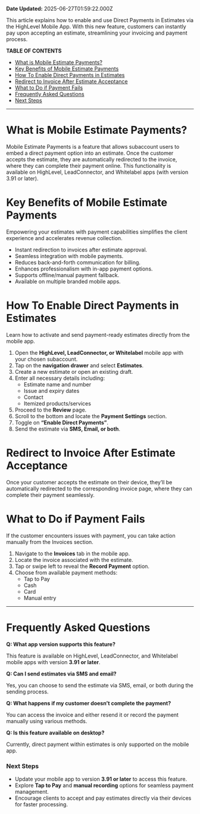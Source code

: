 **Date Updated:** 2025-06-27T01:59:22.000Z
  
  
This article explains how to enable and use Direct Payments in Estimates via the HighLevel Mobile App. With this new feature, customers can instantly pay upon accepting an estimate, streamlining your invoicing and payment process.

  
**TABLE OF CONTENTS**

* [What is Mobile Estimate Payments?](#What-is-Mobile-Estimate-Payments?)
* [Key Benefits of Mobile Estimate Payments](#Key-Benefits-of-Mobile-Estimate-Payments)
* [How To Enable Direct Payments in Estimates](#How-To-Enable-Direct-Payments-in-Estimates)
* [Redirect to Invoice After Estimate Acceptance](#Redirect-to-Invoice-After-Estimate-Acceptance)
* [What to Do if Payment Fails](#What-to-Do-if-Payment-Fails)
* [Frequently Asked Questions](#Frequently-Asked-Questions)
* [Next Steps](#Next-Steps)

  
---

  
# **What is Mobile Estimate Payments?**

  
Mobile Estimate Payments is a feature that allows subaccount users to embed a direct payment option into an estimate. Once the customer accepts the estimate, they are automatically redirected to the invoice, where they can complete their payment online. This functionality is available on HighLevel, LeadConnector, and Whitelabel apps (with version 3.91 or later).
  
  
# **Key Benefits of Mobile Estimate Payments**

  
Empowering your estimates with payment capabilities simplifies the client experience and accelerates revenue collection.

* Instant redirection to invoices after estimate approval.
* Seamless integration with mobile payments.
* Reduces back-and-forth communication for billing.
* Enhances professionalism with in-app payment options.
* Supports offline/manual payment fallback.
* Available on multiple branded mobile apps.

  
# **How To Enable Direct Payments in Estimates**

  
Learn how to activate and send payment-ready estimates directly from the mobile app.

1. Open the **HighLevel, LeadConnector, or Whitelabel** mobile app with your chosen subaccount.
2. Tap on the **navigation drawer** and select **Estimates**.
3. Create a new estimate or open an existing draft.
4. Enter all necessary details including:  
   * Estimate name and number  
   * Issue and expiry dates  
   * Contact  
   * Itemized products/services
5. Proceed to the **Review** page.
6. Scroll to the bottom and locate the **Payment Settings** section.
7. Toggle on **“Enable Direct Payments”**.
8. Send the estimate via **SMS, Email, or both**.

  
# **Redirect to Invoice After Estimate Acceptance**

  
Once your customer accepts the estimate on their device, they’ll be automatically redirected to the corresponding invoice page, where they can complete their payment seamlessly.
  
  
# **What to Do if Payment Fails**

  
If the customer encounters issues with payment, you can take action manually from the Invoices section.

1. Navigate to the **Invoices** tab in the mobile app.
2. Locate the invoice associated with the estimate.
3. Tap or swipe left to reveal the **Record Payment** option.
4. Choose from available payment methods:  
   * Tap to Pay  
   * Cash  
   * Card  
   * Manual entry

  
---

  
# **Frequently Asked Questions**

  
**Q: What app version supports this feature?**

This feature is available on HighLevel, LeadConnector, and Whitelabel mobile apps with version **3.91 or later**.

  
**Q: Can I send estimates via SMS and email?**

Yes, you can choose to send the estimate via SMS, email, or both during the sending process.

  
**Q: What happens if my customer doesn’t complete the payment?**

You can access the invoice and either resend it or record the payment manually using various methods.

  
**Q: Is this feature available on desktop?**

Currently, direct payment within estimates is only supported on the mobile app.

  
### **Next Steps**

* Update your mobile app to version **3.91 or later** to access this feature.
* Explore **Tap to Pay** and **manual recording** options for seamless payment management.
* Encourage clients to accept and pay estimates directly via their devices for faster processing.